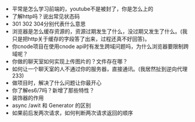 - 平常是怎么学习前端的，youtube不是被封了，你是怎么上的
- 了解http吗？说出常见状态码
- 301 302 304分别代表什么意思
- 浏览器是怎么缓存资源的，资源过期发生了什么，没过期又发生了什么。(我只是把http关于缓存的字段答了出来，过程还真不好回答)。
- 你cnode项目在使用cnode api时有发生跨域问题吗，为什么浏览器要限制跨域呢？
- 你做的聊天室如何实现上传图片的？文件存在哪？
- 如何让一个聊天室的人不通过你的服务器，直接通讯。(我居然扯到逆向代理233)
- 做项目时，解决了什么问题让你最开心
- 你了解es6/7吗？新增了那些特性？
- 装饰器的作用
- async /awit 和 Generator 的区别
- 如果前后发两次请求，如何判断两次请求返回的顺序


